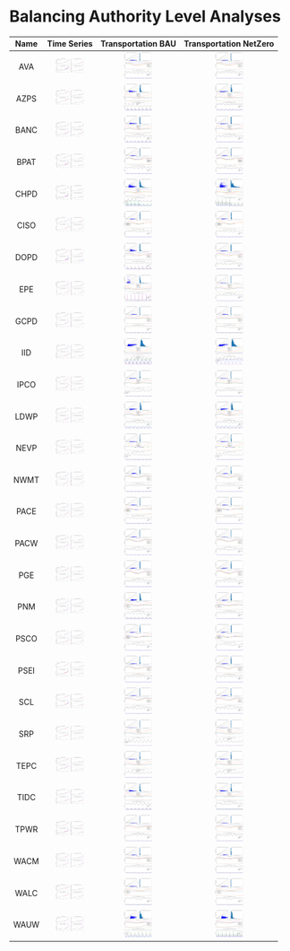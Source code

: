 # Balancing Authority Level Analyses
>
| Name | Time Series | Transportation BAU | Transportation NetZero |
| :-: | :-: | :-: | :-: |
| AVA | <img src="figures/Balancing_Authorities/BA_Load_Projections_AVA.png" width="50"> | <img src="figures/Balancing_Authorities/AVA_BAU_Transportation_Comparison.png" width="50"> | <img src="figures/Balancing_Authorities/AVA_NetZero_Transportation_Comparison.png" width="50"> |
| AZPS | <img src="figures/Balancing_Authorities/BA_Load_Projections_AZPS.png" width="50"> | <img src="figures/Balancing_Authorities/AZPS_BAU_Transportation_Comparison.png" width="50"> | <img src="figures/Balancing_Authorities/AZPS_NetZero_Transportation_Comparison.png" width="50"> |
| BANC | <img src="figures/Balancing_Authorities/BA_Load_Projections_BANC.png" width="50"> | <img src="figures/Balancing_Authorities/BANC_BAU_Transportation_Comparison.png" width="50"> | <img src="figures/Balancing_Authorities/BANC_NetZero_Transportation_Comparison.png" width="50"> |
| BPAT | <img src="figures/Balancing_Authorities/BA_Load_Projections_BPAT.png" width="50"> | <img src="figures/Balancing_Authorities/BPAT_BAU_Transportation_Comparison.png" width="50"> | <img src="figures/Balancing_Authorities/BPAT_NetZero_Transportation_Comparison.png" width="50"> |
| CHPD | <img src="figures/Balancing_Authorities/BA_Load_Projections_CHPD.png" width="50"> | <img src="figures/Balancing_Authorities/CHPD_BAU_Transportation_Comparison.png" width="50"> | <img src="figures/Balancing_Authorities/CHPD_NetZero_Transportation_Comparison.png" width="50"> |
| CISO | <img src="figures/Balancing_Authorities/BA_Load_Projections_CISO.png" width="50"> | <img src="figures/Balancing_Authorities/CISO_BAU_Transportation_Comparison.png" width="50"> | <img src="figures/Balancing_Authorities/CISO_NetZero_Transportation_Comparison.png" width="50"> |
| DOPD | <img src="figures/Balancing_Authorities/BA_Load_Projections_DOPD.png" width="50"> | <img src="figures/Balancing_Authorities/DOPD_BAU_Transportation_Comparison.png" width="50"> | <img src="figures/Balancing_Authorities/DOPD_NetZero_Transportation_Comparison.png" width="50"> |
| EPE | <img src="figures/Balancing_Authorities/BA_Load_Projections_EPE.png" width="50"> | <img src="figures/Balancing_Authorities/EPE_BAU_Transportation_Comparison.png" width="50"> | <img src="figures/Balancing_Authorities/EPE_NetZero_Transportation_Comparison.png" width="50"> |
| GCPD | <img src="figures/Balancing_Authorities/BA_Load_Projections_GCPD.png" width="50"> | <img src="figures/Balancing_Authorities/GCPD_BAU_Transportation_Comparison.png" width="50"> | <img src="figures/Balancing_Authorities/GCPD_NetZero_Transportation_Comparison.png" width="50"> |
| IID | <img src="figures/Balancing_Authorities/BA_Load_Projections_IID.png" width="50"> | <img src="figures/Balancing_Authorities/IID_BAU_Transportation_Comparison.png" width="50"> | <img src="figures/Balancing_Authorities/IID_NetZero_Transportation_Comparison.png" width="50"> |
| IPCO | <img src="figures/Balancing_Authorities/BA_Load_Projections_IPCO.png" width="50"> | <img src="figures/Balancing_Authorities/IPCO_BAU_Transportation_Comparison.png" width="50"> | <img src="figures/Balancing_Authorities/IPCO_NetZero_Transportation_Comparison.png" width="50"> |
| LDWP | <img src="figures/Balancing_Authorities/BA_Load_Projections_LDWP.png" width="50"> | <img src="figures/Balancing_Authorities/LDWP_BAU_Transportation_Comparison.png" width="50"> | <img src="figures/Balancing_Authorities/LDWP_NetZero_Transportation_Comparison.png" width="50"> |
| NEVP | <img src="figures/Balancing_Authorities/BA_Load_Projections_NEVP.png" width="50"> | <img src="figures/Balancing_Authorities/NEVP_BAU_Transportation_Comparison.png" width="50"> | <img src="figures/Balancing_Authorities/NEVP_NetZero_Transportation_Comparison.png" width="50"> |
| NWMT | <img src="figures/Balancing_Authorities/BA_Load_Projections_NWMT.png" width="50"> | <img src="figures/Balancing_Authorities/NWMT_BAU_Transportation_Comparison.png" width="50"> | <img src="figures/Balancing_Authorities/NWMT_NetZero_Transportation_Comparison.png" width="50"> |
| PACE | <img src="figures/Balancing_Authorities/BA_Load_Projections_PACE.png" width="50"> | <img src="figures/Balancing_Authorities/PACE_BAU_Transportation_Comparison.png" width="50"> | <img src="figures/Balancing_Authorities/PACE_NetZero_Transportation_Comparison.png" width="50"> |
| PACW | <img src="figures/Balancing_Authorities/BA_Load_Projections_PACW.png" width="50"> | <img src="figures/Balancing_Authorities/PACW_BAU_Transportation_Comparison.png" width="50"> | <img src="figures/Balancing_Authorities/PACW_NetZero_Transportation_Comparison.png" width="50"> |
| PGE | <img src="figures/Balancing_Authorities/BA_Load_Projections_PGE.png" width="50"> | <img src="figures/Balancing_Authorities/PGE_BAU_Transportation_Comparison.png" width="50"> | <img src="figures/Balancing_Authorities/PGE_NetZero_Transportation_Comparison.png" width="50"> |
| PNM | <img src="figures/Balancing_Authorities/BA_Load_Projections_PNM.png" width="50"> | <img src="figures/Balancing_Authorities/PNM_BAU_Transportation_Comparison.png" width="50"> | <img src="figures/Balancing_Authorities/PNM_NetZero_Transportation_Comparison.png" width="50"> |
| PSCO | <img src="figures/Balancing_Authorities/BA_Load_Projections_PSCO.png" width="50"> | <img src="figures/Balancing_Authorities/PSCO_BAU_Transportation_Comparison.png" width="50"> | <img src="figures/Balancing_Authorities/PSCO_NetZero_Transportation_Comparison.png" width="50"> |
| PSEI | <img src="figures/Balancing_Authorities/BA_Load_Projections_PSEI.png" width="50"> | <img src="figures/Balancing_Authorities/PSEI_BAU_Transportation_Comparison.png" width="50"> | <img src="figures/Balancing_Authorities/PSEI_NetZero_Transportation_Comparison.png" width="50"> |
| SCL | <img src="figures/Balancing_Authorities/BA_Load_Projections_SCL.png" width="50"> | <img src="figures/Balancing_Authorities/SCL_BAU_Transportation_Comparison.png" width="50"> | <img src="figures/Balancing_Authorities/SCL_NetZero_Transportation_Comparison.png" width="50"> |
| SRP | <img src="figures/Balancing_Authorities/BA_Load_Projections_SRP.png" width="50"> | <img src="figures/Balancing_Authorities/SRP_BAU_Transportation_Comparison.png" width="50"> | <img src="figures/Balancing_Authorities/SRP_NetZero_Transportation_Comparison.png" width="50"> |
| TEPC | <img src="figures/Balancing_Authorities/BA_Load_Projections_TEPC.png" width="50"> | <img src="figures/Balancing_Authorities/TEPC_BAU_Transportation_Comparison.png" width="50"> | <img src="figures/Balancing_Authorities/TEPC_NetZero_Transportation_Comparison.png" width="50"> |
| TIDC | <img src="figures/Balancing_Authorities/BA_Load_Projections_TIDC.png" width="50"> | <img src="figures/Balancing_Authorities/TIDC_BAU_Transportation_Comparison.png" width="50"> | <img src="figures/Balancing_Authorities/TIDC_NetZero_Transportation_Comparison.png" width="50"> |
| TPWR | <img src="figures/Balancing_Authorities/BA_Load_Projections_TPWR.png" width="50"> | <img src="figures/Balancing_Authorities/TPWR_BAU_Transportation_Comparison.png" width="50"> | <img src="figures/Balancing_Authorities/TPWR_NetZero_Transportation_Comparison.png" width="50"> |
| WACM | <img src="figures/Balancing_Authorities/BA_Load_Projections_WACM.png" width="50"> | <img src="figures/Balancing_Authorities/WACM_BAU_Transportation_Comparison.png" width="50"> | <img src="figures/Balancing_Authorities/WACM_NetZero_Transportation_Comparison.png" width="50"> |
| WALC | <img src="figures/Balancing_Authorities/BA_Load_Projections_WALC.png" width="50"> | <img src="figures/Balancing_Authorities/WALC_BAU_Transportation_Comparison.png" width="50"> | <img src="figures/Balancing_Authorities/WALC_NetZero_Transportation_Comparison.png" width="50"> |
| WAUW | <img src="figures/Balancing_Authorities/BA_Load_Projections_WAUW.png" width="50"> | <img src="figures/Balancing_Authorities/WAUW_BAU_Transportation_Comparison.png" width="50"> | <img src="figures/Balancing_Authorities/WAUW_NetZero_Transportation_Comparison.png" width="50"> |
